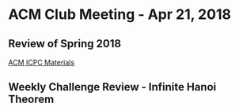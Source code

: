 ACM Club Meeting - Apr 21, 2018
===

Review of Spring 2018
---

[ACM ICPC Materials](https://github.com/buckeye-cn/ACM_ICPC_Materials)

Weekly Challenge Review - Infinite Hanoi Theorem
---
